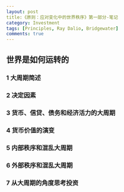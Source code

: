 ```yaml
---
layout: post
title:《原则：应对变化中的世界秩序》第一部分-笔记
category: Investment
tags: [Principles, Ray Dalio, Bridgewater]
comments: true
---
```


## 世界是如何运转的

### 1 大周期简述

### 2 决定因素

### 3 货币、信贷、债务和经济活力的大周期

### 4 货币价值的演变

### 5 内部秩序和混乱大周期

### 6 外部秩序和混乱大周期

### 7 从大周期的角度思考投资
